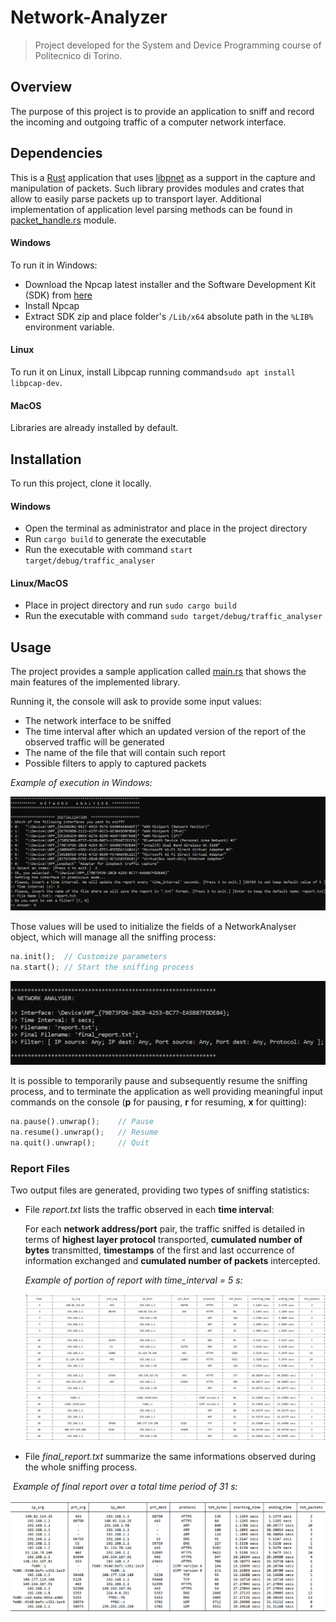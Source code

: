 # Network-Analyzer

> Project developed for the System and Device Programming course of Politecnico di Torino.

## Overview

The purpose of this project is to provide an application to sniff and record the incoming and outgoing traffic of a computer network interface.

## Dependencies

This is a [Rust](https://www.rust-lang.org/it) application that uses [libpnet](https://docs.rs/pnet/latest/pnet/) as a support in the capture and manipulation of packets. Such library provides modules and crates that allow to easily parse packets up to transport layer. Additional implementation of application level parsing methods can be found in [packet_handle.rs](https://github.com/patriziodegirolamo/Network-Analyser/blob/main/src/packet_handle.rs) module.

#### Windows

To run it in Windows:

- Download the Npcap latest installer and the Software Development Kit (SDK) from [here](https://npcap.com/#download)
- Install Npcap
- Extract SDK zip and place folder's `/Lib/x64` absolute path in the `%LIB%` environment variable.

#### Linux

To run it on Linux, install Libpcap running command`sudo apt install libpcap-dev`.

#### MacOS

Libraries are already installed by default.

## Installation

To run this project, clone it locally. 

#### Windows

- Open the terminal as administrator and place in the project directory
- Run `cargo build` to generate the executable
- Run the executable with command `start target/debug/traffic_analyser`

#### Linux/MacOS

- Place in project directory and run `sudo cargo build`
- Run the executable with command `sudo target/debug/traffic_analyser`

## Usage

The project provides a sample application called [main.rs](https://github.com/patriziodegirolamo/Network-Analyser/blob/main/src/main.rs) that shows the main features of the implemented library. 

Running it, the console will ask to provide some input values:

- The network interface to be sniffed
- The time interval after which an updated version of the report of the observed traffic will be generated
- The name of the file that will contain such report
- Possible filters to apply to captured packets

*Example of execution in Windows:*

![input](images/input.png)

Those values will be used to initialize the fields of a NetworkAnalyser object, which will manage all the sniffing process:

```rust
na.init();	// Customize parameters
na.start();	// Start the sniffing process
```

![net_analyzer](images/net_analyzer.png)

It is possible to temporarily pause and subsequently resume the sniffing process, and to terminate the application as well providing meaningful input commands on the console (**p** for pausing, **r** for resuming, **x** for quitting):

```rust
na.pause().unwrap();    // Pause
na.resume().unwrap();   // Resume
na.quit().unwrap();     // Quit
```

### Report Files

Two output files are generated, providing two types of sniffing statistics:

- File *report.txt* lists the traffic observed in each **time interval**: 

  For each **network address/port** pair, the traffic sniffed is detailed in terms of **highest layer protocol** transported, **cumulated number of bytes** transmitted, **timestamps** of the first and last occurrence of information exchanged and **cumulated number of packets** intercepted.  

  *Example of portion of report with time_interval = 5 s:*

  ![report](images/report.png)

- File *final_report.txt* summarize the same informations observed during the whole sniffing process.

​		*Example of final report over a total time period of 31 s:*

![final_report](images/final_report.png)

​		
